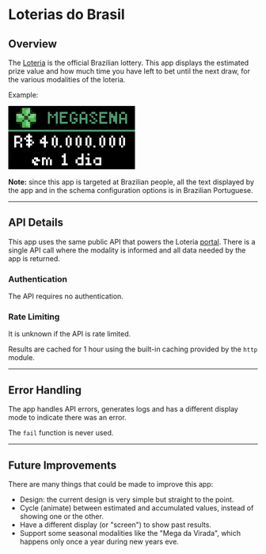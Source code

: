 # Loterias do Brasil

## Overview

The [Loteria](https://loterias.caixa.gov.br/) is the official Brazilian lottery. This app displays the estimated prize value and how much time you have left to bet until the next draw, for the various modalities of the loteria.

Example:

![app](loterias.webp)

**Note:** since this app is targeted at Brazilian people, all the text displayed by the app and in the schema configuration options is in Brazilian Portuguese.

---

## API Details

This app uses the same public API that powers the Loteria [portal](https://loterias.caixa.gov.br/). There is a single API call where the modality is informed and all data needed by the app is returned.

### Authentication

The API requires no authentication.

### Rate Limiting

It is unknown if the API is rate limited.

Results are cached for 1 hour using the built-in caching provided by the `http` module.

---

## Error Handling

The app handles API errors, generates logs and has a different display mode to indicate there was an error.

The `fail` function is never used.

---

## Future Improvements

There are many things that could be made to improve this app:

- Design: the current design is very simple but straight to the point.
- Cycle (animate) between estimated and accumulated values, instead of showing one or the other.
- Have a different display (or "screen") to show past results.
- Support some seasonal modalities like the "Mega da Virada", which happens only once a year during new years eve.
